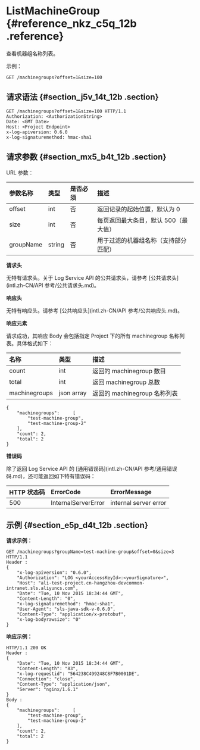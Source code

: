 # ListMachineGroup {#reference_nkz_c5q_12b .reference}

查看机器组名称列表。

示例：

```
GET /machinegroups?offset=1&size=100
```

## 请求语法 {#section_j5v_14t_12b .section}

```
GET /machinegroups?offset=1&size=100 HTTP/1.1
Authorization: <AuthorizationString> 
Date: <GMT Date>
Host: <Project Endpoint>
x-log-apiversion: 0.6.0
x-log-signaturemethod: hmac-sha1
```

## 请求参数 {#section_mx5_b4t_12b .section}

URL 参数：

|参数名称|类型|是否必须|描述|
|:---|:-|:---|:-|
|offset|int|否|返回记录的起始位置，默认为 0|
|size|int|否|每页返回最大条目，默认 500（最大值）|
|groupName|string|否|用于过滤的机器组名称（支持部分匹配）|

**请求头**

无特有请求头。关于 Log Service API 的公共请求头，请参考 [公共请求头](intl.zh-CN/API 参考/公共请求头.md)。

**响应头**

无特有响应头。请参考 [公共响应头](intl.zh-CN/API 参考/公共响应头.md)。

**响应元素**

请求成功，其响应 Body 会包括指定 Project 下的所有 machinegroup 名称列表。具体格式如下：

|名称|类型|描述|
|:-|:-|:-|
|count|int|返回的 machinegroup 数目|
|total|int|返回 machinegroup 总数|
|machinegroups|json array|返回的 machinegroup 名称列表|

```
{
    "machinegroups":     [
        "test-machine-group",
        "test-machine-group-2"
    ],
    "count": 2,
    "total": 2
}
```

**错误码**

除了返回 Log Service API 的 [通用错误码](intl.zh-CN/API 参考/通用错误码.md)，还可能返回如下特有错误码：

|HTTP 状态码|ErrorCode|ErrorMessage|
|:-------|:--------|:-----------|
|500|InternalServerError|internal server error|

## 示例 {#section_e5p_d4t_12b .section}

**请求示例：**

```
GET /machinegroups?groupName=test-machine-group&offset=0&size=3 HTTP/1.1
Header :
{
    "x-log-apiversion": "0.6.0",
    "Authorization": "LOG <yourAccessKeyId>:<yourSignature>",
    "Host": "ali-test-project.cn-hangzhou-devcommon-intranet.sls.aliyuncs.com",
    "Date": "Tue, 10 Nov 2015 18:34:44 GMT",
    "Content-Length": "0",
    "x-log-signaturemethod": "hmac-sha1",
    "User-Agent": "sls-java-sdk-v-0.6.0",
    "Content-Type": "application/x-protobuf",
    "x-log-bodyrawsize": "0"
}
```

**响应示例：**

```
HTTP/1.1 200 OK
Header :
{
    "Date": "Tue, 10 Nov 2015 18:34:44 GMT",
    "Content-Length": "83",
    "x-log-requestid": "564238C499248C8F7B0001DE",
    "Connection": "close",
    "Content-Type": "application/json",
    "Server": "nginx/1.6.1"
}
Body :
{
    "machinegroups":     [
        "test-machine-group",
        "test-machine-group-2"
    ],
    "count": 2,
    "total": 2
}
```

